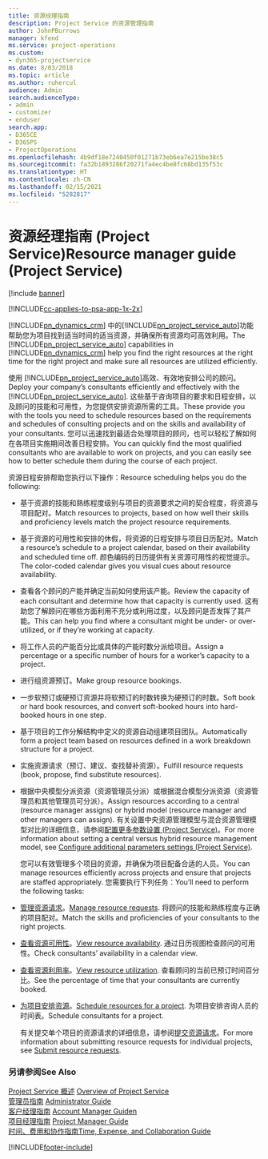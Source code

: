 ```yaml
---
title: 资源经理指南
description: Project Service 的资源管理指南
author: JohnPBurrows
manager: kfend
ms.service: project-operations
ms.custom:
- dyn365-projectservice
ms.date: 8/03/2018
ms.topic: article
ms.author: ruhercul
audience: Admin
search.audienceType:
- admin
- customizer
- enduser
search.app:
- D365CE
- D365PS
- ProjectOperations
ms.openlocfilehash: 4b9df18e7240450f01271b73eb6ea7e215be38c5
ms.sourcegitcommit: fa32b1893286f20271fa4ec4be8fc68bd135f53c
ms.translationtype: HT
ms.contentlocale: zh-CN
ms.lasthandoff: 02/15/2021
ms.locfileid: "5282817"
---
```

# <a name="resource-manager-guide-project-service"></a><span data-ttu-id="42cab-103">资源经理指南 (Project Service)</span><span class="sxs-lookup"><span data-stu-id="42cab-103">Resource manager guide (Project Service)</span></span>

[!include [banner](../includes/psa-now-project-operations.md)]

[!INCLUDE[cc-applies-to-psa-app-1x-2x](../includes/cc-applies-to-psa-app-1x-2x.md)]

<span data-ttu-id="42cab-104">[!INCLUDE[pn_dynamics_crm](../includes/pn-dynamics-crm.md)] 中的[!INCLUDE[pn_project_service_auto](../includes/pn-project-service-auto.md)]功能帮助您为项目找到适当时间的适当资源，并确保所有资源均可高效利用。</span><span class="sxs-lookup"><span data-stu-id="42cab-104">The [!INCLUDE[pn_project_service_auto](../includes/pn-project-service-auto.md)] capabilities in [!INCLUDE[pn_dynamics_crm](../includes/pn-dynamics-crm.md)] help you find the right resources at the right time for the right project and make sure all resources are utilized efficiently.</span></span>  
  
 <span data-ttu-id="42cab-105">使用 [!INCLUDE[pn_project_service_auto](../includes/pn-project-service-auto.md)]高效、有效地安排公司的顾问。</span><span class="sxs-lookup"><span data-stu-id="42cab-105">Deploy your company’s consultants efficiently and effectively with the [!INCLUDE[pn_project_service_auto](../includes/pn-project-service-auto.md)].</span></span> <span data-ttu-id="42cab-106">这些基于咨询项目的要求和日程安排，以及顾问的技能和可用性，为您提供安排资源所需的工具。</span><span class="sxs-lookup"><span data-stu-id="42cab-106">These provide you with the tools you need to schedule resources based on the requirements and schedules of consulting projects and on the skills and availability of your consultants.</span></span> <span data-ttu-id="42cab-107">您可以迅速找到最适合处理项目的顾问，也可以轻松了解如何在各项目实施期间改善日程安排。</span><span class="sxs-lookup"><span data-stu-id="42cab-107">You can quickly find the most qualified consultants who are available to work on projects, and you can easily see how to better schedule them during the course of each project.</span></span>  
  
 <span data-ttu-id="42cab-108">资源日程安排帮助您执行以下操作：</span><span class="sxs-lookup"><span data-stu-id="42cab-108">Resource scheduling helps you do the following:</span></span>  
  
- <span data-ttu-id="42cab-109">基于资源的技能和熟练程度级别与项目的资源要求之间的契合程度，将资源与项目配对。</span><span class="sxs-lookup"><span data-stu-id="42cab-109">Match resources to projects, based on how well their skills and proficiency levels match the project resource requirements.</span></span>  
  
- <span data-ttu-id="42cab-110">基于资源的可用性和安排的休假，将资源的日程安排与项目日历配对。</span><span class="sxs-lookup"><span data-stu-id="42cab-110">Match a resource’s schedule to a project calendar, based on their availability and scheduled time off.</span></span> <span data-ttu-id="42cab-111">颜色编码的日历提供有关资源可用性的视觉提示。</span><span class="sxs-lookup"><span data-stu-id="42cab-111">The color-coded calendar gives you visual cues about resource availability.</span></span>  
  
- <span data-ttu-id="42cab-112">查看各个顾问的产能并确定当前如何使用该产能。</span><span class="sxs-lookup"><span data-stu-id="42cab-112">Review the capacity of each consultant and determine how that capacity is currently used.</span></span> <span data-ttu-id="42cab-113">这有助您了解顾问在哪些方面利用不充分或利用过度，以及顾问是否发挥了其产能。</span><span class="sxs-lookup"><span data-stu-id="42cab-113">This can help you find where a consultant might be under- or over-utilized, or if they’re working at capacity.</span></span>  
  
- <span data-ttu-id="42cab-114">将工作人员的产能百分比或具体的产能时数分派给项目。</span><span class="sxs-lookup"><span data-stu-id="42cab-114">Assign a percentage or a specific number of hours for a worker’s capacity to a project.</span></span>  
  
- <span data-ttu-id="42cab-115">进行组资源预订。</span><span class="sxs-lookup"><span data-stu-id="42cab-115">Make group resource bookings.</span></span>  
  
- <span data-ttu-id="42cab-116">一步软预订或硬预订资源并将软预订的时数转换为硬预订的时数。</span><span class="sxs-lookup"><span data-stu-id="42cab-116">Soft book or hard book resources, and convert soft-booked hours into hard-booked hours in one step.</span></span>  
  
- <span data-ttu-id="42cab-117">基于项目的工作分解结构中定义的资源自动组建项目团队。</span><span class="sxs-lookup"><span data-stu-id="42cab-117">Automatically form a project team based on resources defined in a work breakdown structure for a project.</span></span>  
  
- <span data-ttu-id="42cab-118">实施资源请求（预订、建议、查找替补资源）。</span><span class="sxs-lookup"><span data-stu-id="42cab-118">Fulfill resource requests (book, propose, find substitute resources).</span></span>  
  
- <span data-ttu-id="42cab-119">根据中央模型分派资源（资源管理员分派）或根据混合模型分派资源（资源管理员和其他管理员可分派）。</span><span class="sxs-lookup"><span data-stu-id="42cab-119">Assign resources according to a central (resource manager assigns) or hybrid model (resource manager and other managers can assign).</span></span> <span data-ttu-id="42cab-120">有关设置中央资源管理模型与混合资源管理模型对比的详细信息，请参阅[配置更多参数设置 (Project Service)](../psa/configure-additional-parameters-settings.md)。</span><span class="sxs-lookup"><span data-stu-id="42cab-120">For more information about setting a central versus hybrid resource management model, see [Configure additional parameters settings (Project Service)](../psa/configure-additional-parameters-settings.md).</span></span>  
  
  <span data-ttu-id="42cab-121">您可以有效管理多个项目的资源，并确保为项目配备合适的人员。</span><span class="sxs-lookup"><span data-stu-id="42cab-121">You can manage resources efficiently across projects and ensure that projects are staffed appropriately.</span></span> <span data-ttu-id="42cab-122">您需要执行下列任务：</span><span class="sxs-lookup"><span data-stu-id="42cab-122">You’ll need to perform the following tasks:</span></span>  
  
- <span data-ttu-id="42cab-123">[管理资源请求](../psa/manage-resource-requests.md)。</span><span class="sxs-lookup"><span data-stu-id="42cab-123">[Manage resource requests](../psa/manage-resource-requests.md).</span></span> <span data-ttu-id="42cab-124">将顾问的技能和熟练程度与正确的项目配对。</span><span class="sxs-lookup"><span data-stu-id="42cab-124">Match the skills and proficiencies of your consultants to the right projects.</span></span>  
  
- <span data-ttu-id="42cab-125">[查看资源可用性](../psa/view-resource-availability.md)。</span><span class="sxs-lookup"><span data-stu-id="42cab-125">[View resource availability](../psa/view-resource-availability.md).</span></span> <span data-ttu-id="42cab-126">通过日历视图检查顾问的可用性。</span><span class="sxs-lookup"><span data-stu-id="42cab-126">Check consultants’ availability in a calendar view.</span></span>  
  
- <span data-ttu-id="42cab-127">[查看资源利用率](../psa/view-resource-utilization.md)。</span><span class="sxs-lookup"><span data-stu-id="42cab-127">[View resource utilization](../psa/view-resource-utilization.md).</span></span> <span data-ttu-id="42cab-128">查看顾问的当前已预订时间百分比。</span><span class="sxs-lookup"><span data-stu-id="42cab-128">See the percentage of time that your consultants are currently booked.</span></span>  
  
- <span data-ttu-id="42cab-129">[为项目安排资源](../psa/schedule-resources-project.md)。</span><span class="sxs-lookup"><span data-stu-id="42cab-129">[Schedule resources for a project](../psa/schedule-resources-project.md).</span></span> <span data-ttu-id="42cab-130">为项目安排咨询人员的时间表。</span><span class="sxs-lookup"><span data-stu-id="42cab-130">Schedule consultants for a project.</span></span>  
  
  <span data-ttu-id="42cab-131">有关提交单个项目的资源请求的详细信息，请参阅[提交资源请求](../psa/submit-resource-requests.md)。</span><span class="sxs-lookup"><span data-stu-id="42cab-131">For more information about submitting resource requests for individual projects, see [Submit resource requests](../psa/submit-resource-requests.md).</span></span>  
  
### <a name="see-also"></a><span data-ttu-id="42cab-132">另请参阅</span><span class="sxs-lookup"><span data-stu-id="42cab-132">See Also</span></span>  
 <span data-ttu-id="42cab-133">[Project Service 概述](../psa/overview.md) </span><span class="sxs-lookup"><span data-stu-id="42cab-133">[Overview of Project Service](../psa/overview.md) </span></span>  
 <span data-ttu-id="42cab-134">[管理员指南](../psa/admin-guide.md) </span><span class="sxs-lookup"><span data-stu-id="42cab-134">[Administrator Guide](../psa/admin-guide.md) </span></span>  
 <span data-ttu-id="42cab-135">[客户经理指南](../psa/account-manager-guide.md) </span><span class="sxs-lookup"><span data-stu-id="42cab-135">[Account Manager Guiden](../psa/account-manager-guide.md) </span></span>  
 <span data-ttu-id="42cab-136">[项目经理指南](../psa/project-manager-guide.md) </span><span class="sxs-lookup"><span data-stu-id="42cab-136">[Project Manager Guide](../psa/project-manager-guide.md) </span></span>  
 [<span data-ttu-id="42cab-137">时间、费用和协作指南</span><span class="sxs-lookup"><span data-stu-id="42cab-137">Time, Expense, and Collaboration Guide</span></span>](../psa/time-expense-collaboration-guide.md)


[!INCLUDE[footer-include](../includes/footer-banner.md)]